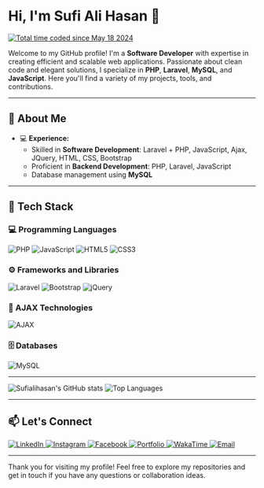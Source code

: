 # Hi, I'm Sufi Ali Hasan 👋
<a href="https://wakatime.com/@08844ba6-56d1-4549-a9db-86e8565149d8"><img src="https://wakatime.com/badge/user/08844ba6-56d1-4549-a9db-86e8565149d8.svg" alt="Total time coded since May 18 2024" /></a>


Welcome to my GitHub profile! I'm a **Software Developer** with expertise in creating efficient and scalable web applications. Passionate about clean code and elegant solutions, I specialize in **PHP**, **Laravel**, **MySQL**, and **JavaScript**. Here you'll find a variety of my projects, tools, and contributions.

---

## 🚀 About Me

- 💻 **Experience:**
  - Skilled in **Software Development**: Laravel + PHP, JavaScript, Ajax, JQuery, HTML, CSS, Bootstrap
  - Proficient in **Backend Development**: PHP, Laravel, JavaScript
  - Database management using **MySQL**

---

## 🔨 Tech Stack

### 💻 Programming Languages
<div align="left">
    <img src="https://img.shields.io/badge/-PHP-777BB4?style=for-the-badge&logo=php&logoColor=white" alt="PHP">
    <img src="https://img.shields.io/badge/-JavaScript-F7DF1E?style=for-the-badge&logo=javascript&logoColor=black" alt="JavaScript">
    <img src="https://img.shields.io/badge/-HTML5-E34F26?style=for-the-badge&logo=html5&logoColor=white" alt="HTML5">
    <img src="https://img.shields.io/badge/-CSS3-1572B6?style=for-the-badge&logo=css3&logoColor=white" alt="CSS3">
</div>


### ⚙️ Frameworks and Libraries
<div align="left">
    <img src="https://img.shields.io/badge/-Laravel-FF2D20?style=for-the-badge&logo=laravel&logoColor=white" alt="Laravel">
    <img src="https://img.shields.io/badge/-Bootstrap-7952B3?style=for-the-badge&logo=bootstrap&logoColor=white" alt="Bootstrap">
    <img src="https://img.shields.io/badge/-jQuery-0769AD?style=for-the-badge&logo=jquery&logoColor=white" alt="jQuery">
</div>

### 🔗 AJAX Technologies
![AJAX](https://img.shields.io/badge/-AJAX-FF9900?style=for-the-badge&logo=ajax&logoColor=white)

### 🗄️ Databases
![MySQL](https://img.shields.io/badge/-MySQL-4479A1?style=for-the-badge&logo=mysql&logoColor=white)

---

![Sufialihasan's GitHub stats](https://github-readme-stats.vercel.app/api?username=sufialihasan&show_icons=true&theme=radical)
![Top Languages](https://github-readme-stats.vercel.app/api/top-langs/?username=sufialihasan&layout=compact&theme=radical)

---

## 📫 Let's Connect

<div align="left">
    <a href="https://www.linkedin.com/in/sufialihasan">
        <img src="https://img.shields.io/badge/-LinkedIn-0A66C2?style=for-the-badge&logo=linkedin&logoColor=white" alt="LinkedIn">
    </a>
    <a href="https://www.instagram.com/hasansiddiqui.786">
        <img src="https://img.shields.io/badge/-Instagram-E4405F?style=for-the-badge&logo=instagram&logoColor=white" alt="Instagram">
    </a>
    <a href="https://www.facebook.com/hasansiddiqui7860">
        <img src="https://img.shields.io/badge/-Facebook-1877F2?style=for-the-badge&logo=facebook&logoColor=white" alt="Facebook">
    </a>
    <a href="https://sufialihasan.in">
        <img src="https://img.shields.io/badge/-Portfolio-000000?style=for-the-badge&logo=vercel&logoColor=white" alt="Portfolio">
    </a>
    <a href="https://wakatime.com/@sufialihasan">
        <img src="https://img.shields.io/badge/-WakaTime-56347C?style=for-the-badge&logo=wakatime&logoColor=white" alt="WakaTime">
    </a>
    <a href="mailto:sufialihausan@gmail.com">
        <img src="https://img.shields.io/badge/-Email-D14836?style=for-the-badge&logo=gmail&logoColor=white" alt="Email">
    </a>
</div>

 

---

Thank you for visiting my profile! Feel free to explore my repositories and get in touch if you have any questions or collaboration ideas.
